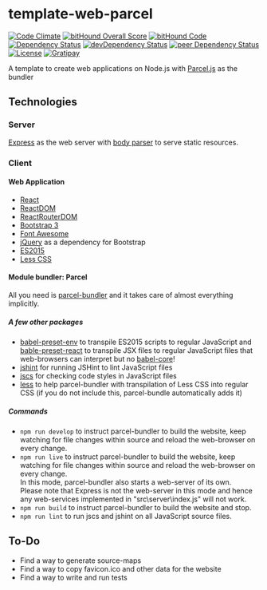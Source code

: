 # template-web-parcel

[![Code Climate](https://codeclimate.com/github/myTerminal/template-web-parcel.png)](https://codeclimate.com/github/myTerminal/template-web-parcel)
[![bitHound Overall Score](https://www.bithound.io/github/myTerminal/template-web-parcel/badges/score.svg)](https://www.bithound.io/github/myTerminal/template-web-parcel)
[![bitHound Code](https://www.bithound.io/github/myTerminal/template-web-parcel/badges/code.svg)](https://www.bithound.io/github/myTerminal/template-web-parcel)  
[![Dependency Status](https://david-dm.org/myTerminal/template-web-parcel.svg)](https://david-dm.org/myTerminal/template-web-parcel)
[![devDependency Status](https://david-dm.org/myTerminal/template-web-parcel/dev-status.svg)](https://david-dm.org/myTerminal/template-web-parcel#info=devDependencies)
[![peer Dependency Status](https://david-dm.org/myTerminal/template-web-parcel/peer-status.svg)](https://david-dm.org/myTerminal/template-web-parcel#info=peerDependencies)  
[![License](https://img.shields.io/badge/LICENSE-GPL%20v3.0-blue.svg)](https://www.gnu.org/licenses/gpl.html)
[![Gratipay](http://img.shields.io/gratipay/myTerminal.svg)](https://gratipay.com/myTerminal)  

A template to create web applications on Node.js with [Parcel.js](https://parceljs.org) as the bundler

## Technologies

### Server

[Express](https://www.npmjs.com/package/express) as the web server with [body parser](https://www.npmjs.com/package/body-parser) to serve static resources.

### Client

#### Web Application

 - [React](https://facebook.github.io/react/)
 - [ReactDOM](https://facebook.github.io/react/docs/react-dom.html)
 - [ReactRouterDOM](https://www.npmjs.com/package/react-router-dom)
 - [Bootstrap 3](https://getbootstrap.com/docs/3.3/)
 - [Font Awesome](http://fontawesome.io/)
 - [jQuery](https://jquery.com/) as a dependency for Bootstrap
 - [ES2015](http://es6-features.org/)
 - [Less CSS](http://lesscss.org/)

#### Module bundler: Parcel

All you need is [parcel-bundler](https://www.npmjs.com/package/parcel-bundler) and it takes care of almost everything implicitly.

##### A few other packages

 - [babel-preset-env](https://www.npmjs.com/package/babel-preset-env) to transpile ES2015 scripts to regular JavaScript and [bable-preset-react](https://www.npmjs.com/package/babel-preset-react) to transpile JSX files to regular JavaScript files that web-browsers can interpret but no [babel-core](https://www.npmjs.com/package/babel-core)!
 - [jshint](https://www.npmjs.com/package/jshint) for running JSHint to lint JavaScript files
 - [jscs](https://www.npmjs.com/package/jscs) for checking code styles in JavaScript files
 - [less](https://www.npmjs.com/package/less) to help parcel-bundler with transpilation of Less CSS into regular CSS (if you do not include this, parcel-bundle automatically adds it)

##### Commands

 - `npm run develop` to instruct parcel-bundler to build the website, keep watching for file changes within source and reload the web-browser on every change.
 - `npm run live` to instruct parcel-bundler to build the website, keep watching for file changes within source and reload the web-browser on every change.  
 In this mode, parcel-bundler also starts a web-server of its own.  
 Please note that Express is not the web-server in this mode and hence any web-services implemented in "src\server\index.js" will not work.
 - `npm run build` to instruct parcel-bundler to build the website and stop.  
 - `npm run lint` to run jscs and jshint on all JavaScript source files.

## To-Do

 - Find a way to generate source-maps
 - Find a way to copy favicon.ico and other data for the website
 - Find a way to write and run tests
